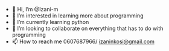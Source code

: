 - 👋 Hi, I’m @Izani-m
- 👀 I’m interested in learning more about programming 
- 🌱 I’m currently learning python
- 💞️ I’m looking to collaborate on everything that has to do with programming 
- 📫 How to reach me 0607687966/ izaninkosi@gmail.com

<!---
Izani-m/Izani-m is a ✨ special ✨ repository because its `README.md` (this file) appears on your GitHub profile.
You can click the Preview link to take a look at your changes.
--->
